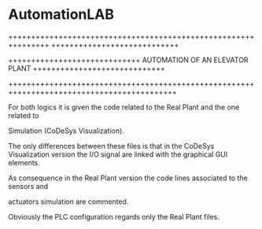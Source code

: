 # AutomationLAB
+++++++++++++++++++++++++++++++++++++++++++++++++++++++++++++++
++++++++++++++++++++++++++++

+++++++++++++++++++++++++++++ AUTOMATION OF AN ELEVATOR PLANT +++++++++++++++++++++++++++++

+++++++++++++++++++++++++++++++++++++++++++++++++++++++++++++++++++++++++++++++++++++++++++
        

For both logics it is given the code related to the Real Plant and the one related to 

Simulation (CoDeSys Visualization).                                                   

The only differences between these files is that in the CoDeSys Visualization version 
the 
I/O signal are linked with the graphical GUI elements.                            

As consequence in the Real Plant version the code lines associated to the sensors and 

actuators simulation are commented.                                                   

Obviously the PLC configuration regards only the Real Plant files.                    
                                                                                       

